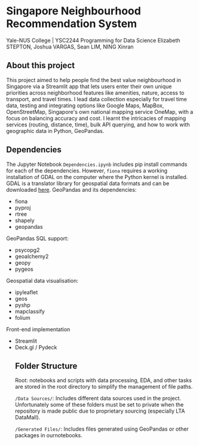 # Singapore Neighbourhood Recommendation System
Yale-NUS College | YSC2244 Programming for Data Science
Elizabeth STEPTON, Joshua VARGAS, Sean LIM, NING Xinran

## About this project
This project aimed to help people find the best value neighbourhood in Singapore via a Streamlit app that lets users enter their own unique priorities across neighborhood features like amenities, nature, access to transport, and travel times. I lead data collection especially for travel time data, testing and integrating options like Google Maps, MapBox, OpenStreetMap, Singapore's own national mapping service OneMap, with a focus on balancing accuracy and cost. I learnt the intricacies of mapping services (routing, distance, time), bulk API querying, and how to work with geographic data in Python, GeoPandas.

## Dependencies
The Jupyter Notebook `Dependencies.ipynb` includes pip install commands for each of the dependencies. However, `fiona` requires a working installation of GDAL on the computer where the Python kernel is installed. GDAL is a translator library for geospatial data formats and can be downloaded [here](https://gdal.org).
GeoPandas and its dependencies:
<ul>
<li> fiona </li>
<li> pyproj </li>
<li> rtree </li>
<li> shapely </li>
<li> geopandas </li>
</ul>
GeoPandas SQL support:
<ul>
<li> psycopg2 </li>
<li> geoalchemy2 </li>
<li> geopy </li>
<li> pygeos </li>
</ul>
Geospatial data visualisation:
<ul>
<li> ipyleaflet </li>
<li> geos </li>
<li> pyshp </li>
<li> mapclassify </li>
<li> folium </li>
</ul>
Front-end implementation
<ul>
<li> Streamlit </li>
<li> Deck.gl / Pydeck </li>


## Folder Structure
Root: notebooks and scripts with data processing, EDA, and other tasks are stored in the root directory to simplify the management of file paths.  

`/Data Sources/`: Includes different data sources used in the project. Unfortunately some of these folders must be set to private when the repository is made public due to proprietary sourcing (especially LTA DataMall).  

`/Generated Files/`: Includes files generated using GeoPandas or other packages in ournotebooks.  
